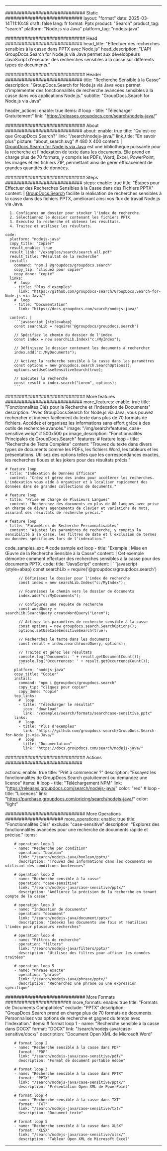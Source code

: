 
---
############################# Static ############################
layout: "format"
date:  2025-03-14T11:10:48
draft: false
lang: fr
format: Pptx
product: "Search"
product_tag: "search"
platform: "Node.js via Java"
platform_tag: "nodejs-java"

############################# Head ############################
head_title: "Effectuer des recherches sensibles à la casse dans PPTX avec Node.js"
head_description: "L'API GroupDocs.Search for Node.js via Java permet aux développeurs JavaScript d'exécuter des recherches sensibles à la casse sur différents types de documents."

############################# Header ############################
title: "Recherche Sensible à la Casse" 
description: "GroupDocs.Search for Node.js via Java vous permet d'implémenter des fonctionnalités de recherche avancées sensibles à la casse dans vos applications Node.js."
subtitle: "GroupDocs.Search for Node.js via Java" 

header_actions:
  enable: true
  items:
    #  loop
    - title: "Télécharger Gratuitement"
      link: "https://releases.groupdocs.com/search/nodejs-java/"
      
############################# About ############################
about:
    enable: true
    title: "Qu'est-ce que GroupDocs.Search?"
    link: "/search/nodejs-java/"
    link_title: "En savoir plus"
    picture: "about_search.svg" # 480 X 400
    content: |
       [GroupDocs.Search for Node.js via Java](/search/nodejs-java/) est une bibliothèque puissante pour la recherche et l'indexation de texte dans les documents. Elle prend en charge plus de 70 formats, y compris les PDFs, Word, Excel, PowerPoint, les images et les fichiers ZIP, permettant ainsi de gérer efficacement de grandes quantités de données.

############################# Steps ############################
steps:
    enable: true
    title: "Étapes pour Effectuer des Recherches Sensibles à la Casse dans des Fichiers PPTX"
    content: |
      [GroupDocs.Search](/search/nodejs-java/) facilite la réalisation de recherches sensibles à la casse dans des fichiers PPTX, améliorant ainsi vos flux de travail Node.js via Java.
      
      1. Configurez un dossier pour stocker l'index de recherche.
      2. Sélectionnez le dossier contenant les fichiers PPTX.
      3. Exécutez la recherche et obtenez les résultats.
      4. Traitez et utilisez les résultats.
   
    code:
      platform: "nodejs-java"
      copy_title: "Copier"
      result_enable: true
      result_link: "/examples/search/search_all.pdf"
      result_title: "Résultat de la recherche"
      install:
        command: "npm i @groupdocs/groupdocs.search"
        copy_tip: "cliquez pour copier"
        copy_done: "copié"
      links:
        #  loop
        - title: "Plus d'exemples"
          link: "https://github.com/groupdocs-search/GroupDocs.Search-for-Node.js-via-Java/"
        #  loop
        - title: "Documentation"
          link: "https://docs.groupdocs.com/search/nodejs-java/"
          
      content: |
        ```javascript {style=abap}
        const searchLib = require('@groupdocs/groupdocs.search')

        // Spécifiez le chemin du dossier de l'index
        const index = new searchLib.Index("c:/MyIndex");

        // Définissez le dossier contenant les documents à rechercher
        index.add("c:/MyDocuments");

        // Activez la recherche sensible à la casse dans les paramètres
        const options = new groupdocs.search.SearchOptions();
        options.setUseCaseSensitiveSearch(true);

        // Exécutez la recherche
        const result = index.search("Lorem", options);
        ```            

############################# More features ############################
more_features:
  enable: true
  title: "Fonctionnalités Clés pour la Recherche et l'Indexation de Documents"
  description: "Avec GroupDocs.Search for Node.js via Java, vous pouvez rechercher et indexer facilement du texte dans plus de 70 formats de fichiers. Accédez et organisez les informations sans effort grâce à des outils de recherche avancés."
  image: "/img/search/features_case-sensitive.webp" # 500x500 px
  image_description: "Fonctionnalités Principales de GroupDocs.Search"
  features:
    # feature loop
    - title: "Recherche de Texte Complète"
      content: "Trouvez du texte dans divers types de documents comme les PDFs, les fichiers Word, les tableurs et les présentations. Utilisez des options telles que les correspondances exactes, les recherches floues et les jokers pour des résultats précis."

    # feature loop
    - title: "Indexation de Données Efficace"
      content: "Créez et gérez des index pour accélérer les recherches. L'indexation vous aide à organiser et à localiser rapidement des données dans de grandes collections de documents."

    # feature loop
    - title: "Prise en Charge de Plusieurs Langues"
      content: "Recherchez des documents en plus de 80 langues avec prise en charge de divers agencements de clavier et variations de mots, assurant des résultats de recherche précis."

    # feature loop
    - title: "Paramètres de Recherche Personnalisables"
      content: "Ajustez les paramètres de recherche, y compris la sensibilité à la casse, les filtres de date et l'exclusion de termes ou données spécifiques lors de l'indexation."
      
  code_samples_ext:
    # code sample ext loop
    - title: "Exemple : Mise en Œuvre de la Recherche Sensible à la Casse"
      content: |
        Cet exemple démontre comment effectuer des recherches sensibles à la casse pour des documents PPTX.
      code:
        title: "JavaScript"
        content: |
          ```javascript {style=abap}
          const searchLib = require('@groupdocs/groupdocs.search')
          
          // Définissez le dossier pour l'index de recherche
          const index = new searchLib.Index("c:/MyIndex");
              
          // Fournissez le chemin vers le dossier de documents
          index.add("c:/MyDocuments");

          // Configurez une requête de recherche
          const wordQuery = searchLib.SearchQuery.createWordQuery("Lorem");

          // Activez les paramètres de recherche sensible à la casse
          const options = new groupdocs.search.SearchOptions();
          options.setUseCaseSensitiveSearch(true);

          // Recherchez le texte dans les documents
          const result = index.search(wordQuery, options);
          
          // Traitez et gérez les résultats
          console.log('Documents: ' + result.getDocumentCount());
          console.log('Occurrences: ' + result.getOccurrenceCount());
          ```
        platform: "nodejs-java"
        copy_title: "Copier"
        install:
          command: "npm i @groupdocs/groupdocs.search"
          copy_tip: "cliquez pour copier"
          copy_done: "copié"
        top_links:
          #  loop
          - title: "Télécharger le résultat"
            icon: "download"
            link: "/examples/search/formats/searchcase-sensitive.pptx"
        links:
          #  loop
          - title: "Plus d'exemples"
            link: "https://github.com/groupdocs-search/GroupDocs.Search-for-Node.js-via-Java/"
          #  loop
          - title: "Documentation"
            link: "https://docs.groupdocs.com/search/nodejs-java/"
            

            


############################# Actions ############################

actions:
  enable: true
  title: "Prêt à commencer ?"
  description: "Essayez les fonctionnalités de GroupDocs.Search gratuitement ou demandez une licence"
  items:
    #  loop
    - title: "Téléchargement NPM"
      link: "https://releases.groupdocs.com/search/nodejs-java/"
      color: "red"
        #  loop
    - title: "Licences"
      link: "https://purchase.groupdocs.com/pricing/search/nodejs-java/"
      color: "light"


############################# More Operations #####################
more_operations:
    enable: true
    title: "Fonctionnalités Clés"
    exclude: "case-sensitive"
    description: "Explorez des fonctionnalités avancées pour une recherche de documents rapide et précise."
    items: 
          
        # operation loop 1
        - name: "Recherche par condition"
          operation: "boolean"
          link: "/search/nodejs-java/boolean/pptx/"
          description: "Trouvez des informations dans les documents en utilisant des conditions booléennes"

        # operation loop 2
        - name: "Recherche sensible à la casse"
          operation: "case-sensitive"
          link: "/search/nodejs-java/case-sensitive/pptx/"
          description: "Améliorez la précision de la recherche en tenant compte de la casse"

        # operation loop 3
        - name: "Indexation de documents"
          operation: "document"
          link: "/search/nodejs-java/document/pptx/"
          description: "Indexez les documents une fois et réutilisez l'index pour plusieurs recherches"

        # operation loop 4
        - name: "Filtres de recherche"
          operation: "filters"
          link: "/search/nodejs-java/filters/pptx/"
          description: "Utilisez des filtres pour affiner les données traitées"

        # operation loop 5
        - name: "Phrase exacte"
          operation: "phrase"
          link: "/search/nodejs-java/phrase/pptx/"
          description: "Recherchez une phrase ou une expression spécifique"
          
        
          
############################# More Formats ########################
more_formats:
    enable: true
    title: "Formats de Documents Compatibles"
    exclude: "PPTX"
    description: "GroupDocs.Search prend en charge plus de 70 formats de documents. Personnalisez vos options de recherche et gagnez du temps avec l'indexation."
    items: 
        # format loop 1
        - name: "Recherche sensible à la casse dans DOCX"
          format: "DOCX"
          link: "/search/nodejs-java/case-sensitive/docx/"
          description: "Document Open XML de Microsoft Word"
          
        # format loop 2
        - name: "Recherche sensible à la casse dans PDF"
          format: "PDF"
          link: "/search/nodejs-java/case-sensitive/pdf/"
          description: "Format de document portable Adobe"
          
        # format loop 3
        - name: "Recherche sensible à la casse dans PPTX"
          format: "PPTX"
          link: "/search/nodejs-java/case-sensitive/pptx/"
          description: "Présentation Open XML de PowerPoint"

        # format loop 4
        - name: "Recherche sensible à la casse dans TXT"
          format: "TXT"
          link: "/search/nodejs-java/case-sensitive/txt/"
          description: "Document texte"
          
        # format loop 5
        - name: "Recherche sensible à la casse dans XLSX"
          format: "XLSX"
          link: "/search/nodejs-java/case-sensitive/xlsx/"
          description: "Tableur Open XML de Microsoft Excel"
  

---